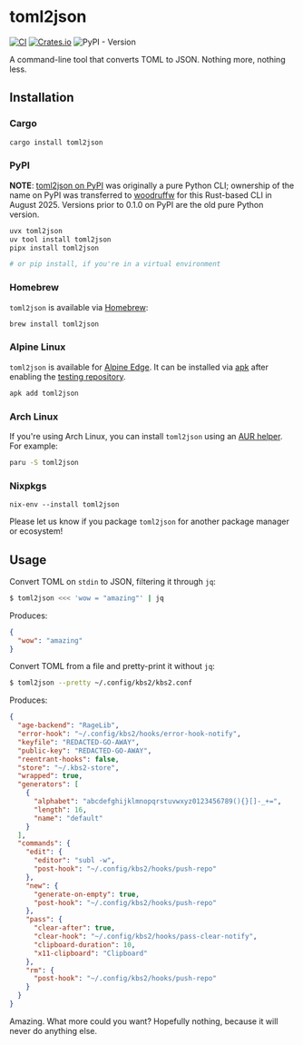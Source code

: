 toml2json
=========

[![CI](https://github.com/woodruffw/toml2json/actions/workflows/ci.yml/badge.svg)](https://github.com/woodruffw/toml2json/actions/workflows/ci.yml)
[![Crates.io](https://img.shields.io/crates/v/toml2json)](https://crates.io/crates/toml2json)
![PyPI - Version](https://img.shields.io/pypi/v/toml2json)

A command-line tool that converts TOML to JSON. Nothing more, nothing less.

## Installation

### Cargo

```bash
cargo install toml2json
```

### PyPI

**NOTE**: [toml2json on PyPI](https://pypi.org/project/toml2json/)
was originally a pure Python CLI; ownership of the name on PyPI
was transferred to [woodruffw](https://pypi.org/user/woodruffw/)
for this Rust-based CLI in August 2025. Versions prior to 0.1.0 on PyPI
are the old pure Python version.

```bash
uvx toml2json
uv tool install toml2json
pipx install toml2json

# or pip install, if you're in a virtual environment
```

### Homebrew

`toml2json` is available via [Homebrew](https://brew.sh):

```bash
brew install toml2json
```

### Alpine Linux

`toml2json` is available for [Alpine Edge](https://pkgs.alpinelinux.org/packages?name=toml2json&branch=edge). It can be installed via [apk](https://wiki.alpinelinux.org/wiki/Alpine_Package_Keeper) after enabling the [testing repository](https://wiki.alpinelinux.org/wiki/Repositories).

```bash
apk add toml2json
```

### Arch Linux

If you're using Arch Linux, you can install `toml2json` using an [AUR helper](https://wiki.archlinux.org/title/AUR_helpers). For example:

```bash
paru -S toml2json
```

### Nixpkgs

```
nix-env --install toml2json
```

Please let us know if you package `toml2json` for another package manager or ecosystem!

## Usage

Convert TOML on `stdin` to JSON, filtering it through `jq`:

```bash
$ toml2json <<< 'wow = "amazing"' | jq
```

Produces:

```json
{
  "wow": "amazing"
}
```

Convert TOML from a file and pretty-print it without `jq`:

```bash
$ toml2json --pretty ~/.config/kbs2/kbs2.conf
```

Produces:

```json
{
  "age-backend": "RageLib",
  "error-hook": "~/.config/kbs2/hooks/error-hook-notify",
  "keyfile": "REDACTED-GO-AWAY",
  "public-key": "REDACTED-GO-AWAY",
  "reentrant-hooks": false,
  "store": "~/.kbs2-store",
  "wrapped": true,
  "generators": [
    {
      "alphabet": "abcdefghijklmnopqrstuvwxyz0123456789(){}[]-_+=",
      "length": 16,
      "name": "default"
    }
  ],
  "commands": {
    "edit": {
      "editor": "subl -w",
      "post-hook": "~/.config/kbs2/hooks/push-repo"
    },
    "new": {
      "generate-on-empty": true,
      "post-hook": "~/.config/kbs2/hooks/push-repo"
    },
    "pass": {
      "clear-after": true,
      "clear-hook": "~/.config/kbs2/hooks/pass-clear-notify",
      "clipboard-duration": 10,
      "x11-clipboard": "Clipboard"
    },
    "rm": {
      "post-hook": "~/.config/kbs2/hooks/push-repo"
    }
  }
}
```

Amazing. What more could you want? Hopefully nothing, because it will never do anything else.

